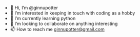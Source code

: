 - 👋 Hi, I’m @ginnupotter
- 👀 I’m interested in keeping in touch with coding as a hobby
- 🌱 I’m currently learning python
- 💞️ I’m looking to collaborate on anything interesting
- 📫 How to reach me ginnupotter@gmail.com

<!---
ginnupotter/ginnupotter is a ✨ special ✨ repository because its `README.md` (this file) appears on your GitHub profile.
You can click the Preview link to take a look at your changes.
--->
